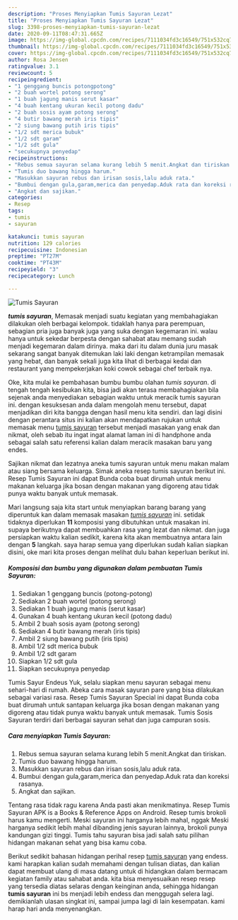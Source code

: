 ```yaml
---
description: "Proses Menyiapkan Tumis Sayuran Lezat"
title: "Proses Menyiapkan Tumis Sayuran Lezat"
slug: 3398-proses-menyiapkan-tumis-sayuran-lezat
date: 2020-09-11T08:47:31.665Z
image: https://img-global.cpcdn.com/recipes/7111034fd3c16549/751x532cq70/tumis-sayuran-foto-resep-utama.jpg
thumbnail: https://img-global.cpcdn.com/recipes/7111034fd3c16549/751x532cq70/tumis-sayuran-foto-resep-utama.jpg
cover: https://img-global.cpcdn.com/recipes/7111034fd3c16549/751x532cq70/tumis-sayuran-foto-resep-utama.jpg
author: Rosa Jensen
ratingvalue: 3.1
reviewcount: 5
recipeingredient:
- "1 genggang buncis potongpotong"
- "2 buah wortel potong serong"
- "1 buah jagung manis serut kasar"
- "4 buah kentang ukuran kecil potong dadu"
- "2 buah sosis ayam potong serong"
- "4 butir bawang merah iris tipis"
- "2 siung bawang putih iris tipis"
- "1/2 sdt merica bubuk"
- "1/2 sdt garam"
- "1/2 sdt gula"
- "secukupnya penyedap"
recipeinstructions:
- "Rebus semua sayuran selama kurang lebih 5 menit.Angkat dan tiriskan."
- "Tumis duo bawang hingga harum."
- "Masukkan sayuran rebus dan irisan sosis,lalu aduk rata."
- "Bumbui dengan gula,garam,merica dan penyedap.Aduk rata dan koreksi rasanya."
- "Angkat dan sajikan."
categories:
- Resep
tags:
- tumis
- sayuran

katakunci: tumis sayuran 
nutrition: 129 calories
recipecuisine: Indonesian
preptime: "PT27M"
cooktime: "PT43M"
recipeyield: "3"
recipecategory: Lunch

---
```



![Tumis Sayuran](https://img-global.cpcdn.com/recipes/7111034fd3c16549/751x532cq70/tumis-sayuran-foto-resep-utama.jpg)

<b><i>tumis sayuran</i></b>, Memasak menjadi suatu kegiatan yang membahagiakan dilakukan oleh berbagai kelompok. tidaklah hanya para perempuan, sebagian pria juga banyak juga yang suka dengan kegemaran ini. walau hanya untuk sekedar berpesta dengan sahabat atau memang sudah menjadi kegemaran dalam dirinya. maka dari itu dalam dunia juru masak sekarang sangat banyak ditemukan laki laki dengan ketrampilan memasak yang hebat, dan banyak sekali juga kita lihat di berbagai kedai dan restaurant yang mempekerjakan koki cowok sebagai chef terbaik nya.

Oke, kita mulai ke pembahasan bumbu bumbu olahan <i>tumis sayuran</i>. di tengah tengah kesibukan kita, bisa jadi akan terasa membahagiakan bila sejenak anda menyediakan sebagian waktu untuk meracik tumis sayuran ini. dengan kesuksesan anda dalam mengolah menu tersebut, dapat menjadikan diri kita bangga dengan hasil menu kita sendiri. dan lagi disini dengan perantara situs ini kalian akan mendapatkan rujukan untuk memasak menu <u>tumis sayuran</u> tersebut menjadi masakan yang enak dan nikmat, oleh sebab itu ingat ingat alamat laman ini di handphone anda sebagai salah satu referensi kalian dalam meracik masakan baru yang endes.

Sajikan nikmat dan lezatnya aneka tumis sayuran untuk menu makan malam atau siang bersama keluarga. Simak aneka resep tumis sayuran berikut ini. Resep Tumis Sayuran ini dapat Bunda coba buat dirumah untuk menu makanan keluarga jika bosan dengan makanan yang digoreng atau tidak punya waktu banyak untuk memasak.


Mari langsung saja kita start untuk menyiapkan barang barang yang diperuntuk kan dalam memasak masakan <u><i>tumis sayuran</i></u> ini. setidak tidaknya diperlukan <b>11</b> komposisi yang dibutuhkan untuk masakan ini. supaya berikutnya dapat membuahkan rasa yang lezat dan nikmat. dan juga persiapkan waktu kalian sedikit, karena kita akan membuatnya antara lain dengan <b>5</b> langkah. saya harap semua yang diperlukan sudah kalian siapkan disini, oke mari kita proses dengan melihat dulu bahan keperluan berikut ini.

<!--inarticleads1-->

##### Komposisi dan bumbu yang digunakan dalam pembuatan Tumis Sayuran:

1. Sediakan 1 genggang buncis (potong-potong)
1. Sediakan 2 buah wortel (potong serong)
1. Sediakan 1 buah jagung manis (serut kasar)
1. Gunakan 4 buah kentang ukuran kecil (potong dadu)
1. Ambil 2 buah sosis ayam (potong serong)
1. Sediakan 4 butir bawang merah (iris tipis)
1. Ambil 2 siung bawang putih (iris tipis)
1. Ambil 1/2 sdt merica bubuk
1. Ambil 1/2 sdt garam
1. Siapkan 1/2 sdt gula
1. Siapkan secukupnya penyedap


Tumis Sayur Endeus Yuk, selalu siapkan menu sayuran sebagai menu sehari-hari di rumah. Abeka cara masak sayuran pare yang bisa dilakukan sebagai variasi rasa. Resep Tumis Sayuran Special ini dapat Bunda coba buat dirumah untuk santapan keluarga jika bosan dengan makanan yang digoreng atau tidak punya waktu banyak untuk memasak. Tumis Sosis Sayuran terdiri dari berbagai sayuran sehat dan juga campuran sosis. 

<!--inarticleads2-->

##### Cara menyiapkan Tumis Sayuran:

1. Rebus semua sayuran selama kurang lebih 5 menit.Angkat dan tiriskan.
1. Tumis duo bawang hingga harum.
1. Masukkan sayuran rebus dan irisan sosis,lalu aduk rata.
1. Bumbui dengan gula,garam,merica dan penyedap.Aduk rata dan koreksi rasanya.
1. Angkat dan sajikan.


Tentang rasa tidak ragu karena Anda pasti akan menikmatinya. Resep Tumis Sayuran APK is a Books &amp; Reference Apps on Android. Resep tumis brokoli harus kamu mengerti. Meski sayuran ini harganya lebih mahal, nggak Meski harganya sedikit lebih mahal dibanding jenis sayuran lainnya, brokoli punya kandungan gizi tinggi. Tumis tahu sayuran bisa jadi salah satu pilihan hidangan makanan sehat yang bisa kamu coba. 

Berikut sedikit bahasan hidangan perihal resep <u>tumis sayuran</u> yang endess. kami harapkan kalian sudah memahami dengan tulisan diatas, dan kalian dapat membuat ulang di masa datang untuk di hidangkan dalam bermacam kegiatan family atau sahabat anda. kita bisa menyesuaikan resep resep yang tersedia diatas selaras dengan keinginan anda, sehingga hidangan <b>tumis sayuran</b> ini bs menjadi lebih endess dan menggugah selera lagi. demikianlah ulasan singkat ini, sampai jumpa lagi di lain kesempatan. kami harap hari anda menyenangkan.
